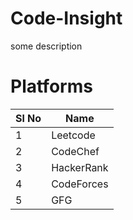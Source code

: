 # Code-Insight
some description

# Platforms

| Sl No      | Name |
| ----------- | ----------- |
| 1      | Leetcode   |
| 2      | CodeChef   |
| 3      | HackerRank |
| 4      | CodeForces |
| 5      | GFG        | 


